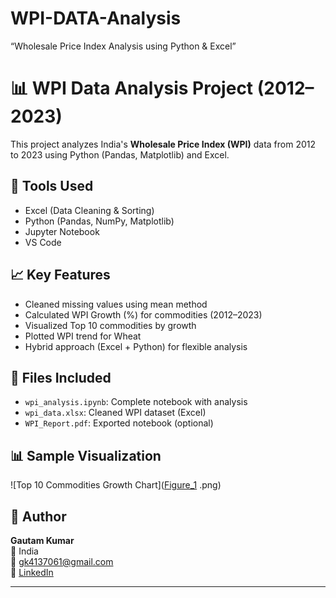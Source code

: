 # WPI-DATA-Analysis
“Wholesale Price Index Analysis using Python &amp; Excel”
# 📊 WPI Data Analysis Project (2012–2023)

This project analyzes India's **Wholesale Price Index (WPI)** data from 2012 to 2023 using Python (Pandas, Matplotlib) and Excel.

## 🔧 Tools Used
- Excel (Data Cleaning & Sorting)
- Python (Pandas, NumPy, Matplotlib)
- Jupyter Notebook
- VS Code

## 📈 Key Features
- Cleaned missing values using mean method
- Calculated WPI Growth (%) for commodities (2012–2023)
- Visualized Top 10 commodities by growth
- Plotted WPI trend for Wheat
- Hybrid approach (Excel + Python) for flexible analysis

## 📁 Files Included
- `wpi_analysis.ipynb`: Complete notebook with analysis
- `wpi_data.xlsx`: Cleaned WPI dataset (Excel)
- `WPI_Report.pdf`: Exported notebook (optional)

## 📊 Sample Visualization

![Top 10 Commodities Growth Chart]([Figure_1](https://github.com/user-attachments/assets/2f677038-9889-4724-a10b-b2768e2cdffd)
.png)



## 💼 Author
**Gautam Kumar**  
📍  India  
📧 gk4137061@gmail.com  
🔗 [LinkedIn](https://www.linkedin.com/in/gautam-kumar-2935bb178/)

---

